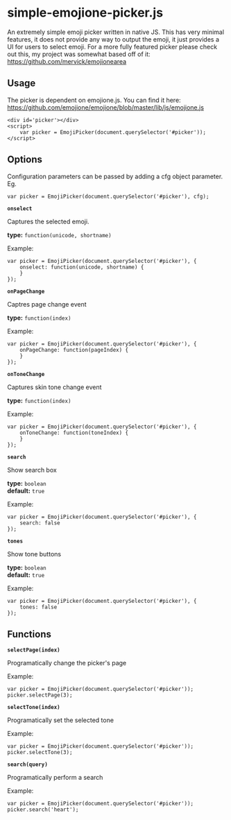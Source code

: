 # simple-emojione-picker.js

An extremely simple emoji picker written in native JS. This has very minimal features, it does not provide any way to output the emoji, it just provides a UI for users to select emoji. For a more fully featured picker please check out this, my project was somewhat based off of it: https://github.com/mervick/emojionearea

## Usage

The picker is dependent on emojione.js. You can find it here: https://github.com/emojione/emojione/blob/master/lib/js/emojione.js

````
<div id='picker'></div>
<script>
	var picker = EmojiPicker(document.querySelector('#picker'));
</script>
````

## Options

Configuration parameters can be passed by adding a cfg object parameter. Eg.

````
var picker = EmojiPicker(document.querySelector('#picker'), cfg);
````

**`onselect`**

Captures the selected emoji.

**type:** `function(unicode, shortname)`

Example:

````
var picker = EmojiPicker(document.querySelector('#picker'), {
	onselect: function(unicode, shortname) {
	}
});
````

**`onPageChange`**

Captres page change event

**type:** `function(index)`

Example:

````
var picker = EmojiPicker(document.querySelector('#picker'), {
	onPageChange: function(pageIndex) {
	}
});
````

**`onToneChange`**

Captures skin tone change event

**type:** `function(index)`

Example:

````
var picker = EmojiPicker(document.querySelector('#picker'), {
	onToneChange: function(toneIndex) {
	}
});
````

**`search`**

Show search box

**type:** `boolean`  
**default:** `true`

Example:

````
var picker = EmojiPicker(document.querySelector('#picker'), {
	search: false
});
````

**`tones`**

Show tone buttons

**type:** `boolean`  
**default:** `true`

Example:

````
var picker = EmojiPicker(document.querySelector('#picker'), {
	tones: false
});
````

## Functions

**`selectPage(index)`**

Programatically change the picker's page

Example:

````
var picker = EmojiPicker(document.querySelector('#picker'));
picker.selectPage(3);
````

**`selectTone(index)`**

Programatically set the selected tone

Example:

````
var picker = EmojiPicker(document.querySelector('#picker'));
picker.selectTone(3);
````

**`search(query)`**

Programatically perform a search

Example:

````
var picker = EmojiPicker(document.querySelector('#picker'));
picker.search('heart');
````
